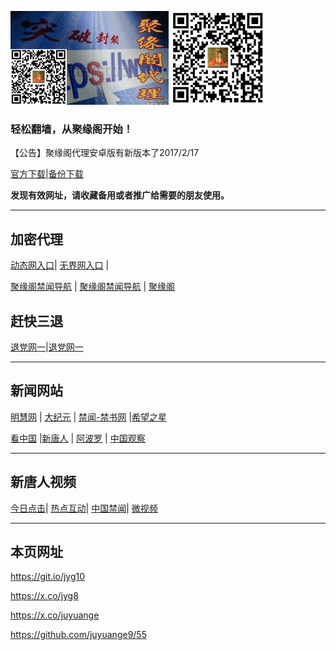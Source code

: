 ![](https://raw.githubusercontent.com/juyuange9/jygtv6/master/jyg.jpg)
![](https://raw.githubusercontent.com/juyuange9/jygtv6/master/150.png)
### 轻松翻墙，从聚缘阁开始！
 【公告】聚缘阁代理安卓版有新版本了2017/2/17

[官方下载](https://github.com/juyuange/jygtv6/raw/master/j.apk)|[备份下载](https://jdao.g888.eu.org/xiazai/jyg217.apk)

**发现有效网址，请收藏备用或者推广给需要的朋友使用。**
*** 
## 加密代理

[动态网入口](https://t87.sd99.eu.org/68/ca)|  [无界网入口](https://t87.sd99.eu.org/2/tw)  |  

[聚缘阁禁闻导航](https://dh9a.mytg.eu.org/) | [聚缘阁禁闻导航](https://dao4.home.cleansite.info/) | [聚缘阁](https://68j.fa99.eu.org/)   
## 赶快三退
[退党网一](https://t87.sd99.eu.org/8/tui)|[退党网一](https://e23e.jyg9.eu.org/t-1-3)

***
## 新闻网站
 [明慧网](https://t87.sd99.eu.org/3/44)     |  [大纪元](https://t87.sd99.eu.org/7/69) |  [禁闻-禁书网](https://t87.sd99.eu.org/136/) |[希望之星](https://t87.sd99.eu.org/9/74) 
 
[看中国](https://t87.sd99.eu.org/11/kk)      |[新唐人](https://t87.sd99.eu.org/5/654) |  [阿波罗](https://t87.sd99.eu.org/13/aboluo.com)    |  [中国观察](https://t87.sd99.eu.org/asp?=YmcvdGVuLmVjaW92eWFiLnJlbmltYXhlYW5paGMvL0EzJXB0dGg=)
***
## 新唐人视频
 [今日点击](https://t87.sd99.eu.org/asp?=bG10aC5CQjUyJTc4NTIlNUU1MiU5QjUyJTI4NTIlN0U1MiU1QTUyJTc5NTIlNkU1MiVBODUyJUJCNTIlNEU1MiUvbG10aC43MDFnb3JwL2JnL3J0eC9tb2MudnRkdG4ubmMvL0EzJXB0dGg=)| 
 [热点互动](https://t87.sd99.eu.org/asp?=bG10aC5EQTUyJTI5NTIlNkU1MiU0QjUyJUI5NTIlN0U1MiU4QTUyJUE4NTIlNUU1MiUyOTUyJUFCNTIlNEU1MiU5QjUyJTI4NTIlN0U1MiVEQTUyJTM4NTIlN0U1MiUvbG10aC45OWdvcnAvYmcvcnR4L21vYy52dGR0bi5uYy8vQTMlcHR0aA==)|
 [中国禁闻](https://t87.sd99.eu.org/asp?=bG10aC5CQjUyJTc5NTIlOUU1MiUxODUyJTZBNTIlN0U1MiVEQjUyJUI5NTIlNUU1MiVEQTUyJThCNTIlNEU1MiUvbG10aC45Mjhnb3JwL2JnL3J0eC9tb2MudnRkdG4ubmMvL0EzJXB0dGg=)|
 [微视频](https://t87.sd99.eu.org/asp?=bG10aC4xOTUyJTJBNTIlOUU1MiU2ODUyJTdBNTIlOEU1MiVFQTUyJUVCNTIlNUU1MiUvbG10aC44MjExZ29ycC9iZy9ydHgvbW9jLnZ0ZHRuLm5jLy9BMyVwdHRo)

***

## 本页网址
https://git.io/jyg10

https://x.co/jyg8

https://x.co/juyuange 

https://github.com/juyuange9/55



